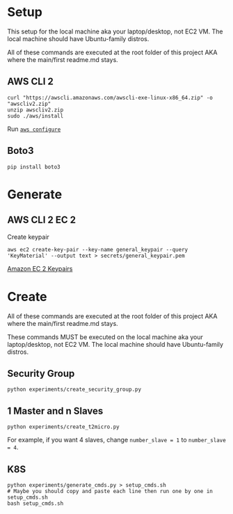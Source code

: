 Setup
=====

This setup for the local machine aka your laptop/desktop, not EC2 VM. The local machine should have Ubuntu-family distros.

All of these commands are executed at the root folder of this project AKA where the main/first readme.md stays.

## AWS CLI 2

```shell
curl "https://awscli.amazonaws.com/awscli-exe-linux-x86_64.zip" -o "awscliv2.zip"
unzip awscliv2.zip
sudo ./aws/install
```

Run [`aws configure`](https://docs.aws.amazon.com/cli/latest/userguide/cli-configure-quickstart.html)

## Boto3

```shell
pip install boto3
```

Generate
========

## AWS CLI 2 EC 2

Create keypair

```shell
aws ec2 create-key-pair --key-name general_keypair --query 'KeyMaterial' --output text > secrets/general_keypair.pem
```

[Amazon EC 2 Keypairs](https://docs.aws.amazon.com/cli/latest/userguide/cli-services-ec2-keypairs.html)

Create
======

All of these commands are executed at the root folder of this project AKA where the main/first readme.md stays.

These commands MUST be executed on the local machine aka your laptop/desktop, not EC2 VM. The local machine should have Ubuntu-family distros.

## Security Group

```shell
python experiments/create_security_group.py
```

## 1 Master and n Slaves

```shell
python experiments/create_t2micro.py
```

For example, if you want 4 slaves, change `number_slave = 1` to `number_slave = 4`.

## K8S

```shell
python experiments/generate_cmds.py > setup_cmds.sh
# Maybe you should copy and paste each line then run one by one in setup_cmds.sh 
bash setup_cmds.sh
```


